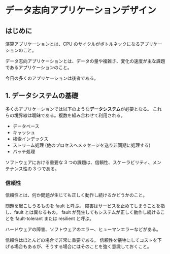 # データ志向アプリケーションデザイン

## はじめに

演算アプリケーションとは、CPU のサイクルがボトルネックになるアプリケーションのこと。

データ志向アプリケーションとは、データの量や複雑さ、変化の速度が主な課題であるアプリケーションのこと。

今日の多くのアプリケーションは後者である。

## 1. データシステムの基礎

多くのアプリケーションでは以下のような**データシステム**が必要となる。
これらの境界線は曖昧である。複数を組み合わせて利用される。

- データベース
- キャッシュ
- 検索インデックス
- ストリーム処理 (他のプロセスへメッセージを送り非同期に処理する)
- バッチ処理

ソフトウェアにおける重要な 3 つの課題は、信頼性、スケーラビリティ、メンテナンス性の 3 つである。

### 信頼性

信頼性とは、何か問題が生じても正しく動作し続けるかどうかのこと。

問題を起こしうるものを fault と呼ぶ。
障害はサービスを止めてしまうことを指し、fault とは異なるもの。
fault が発生してもシステムが正しく動作し続けることを fault-tolerant または resilient と呼ぶ。

ハードウェアの障害、ソフトウェアのエラー、ヒューマンエラーなどがある。

信頼性はほとんどの場合で非常に重要である。
信頼性を犠牲にしてコストを下げる場合もあるが、そうする場合にはそのことを強く意識しておくこと。
